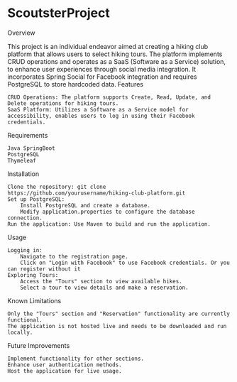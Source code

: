 # ScoutsterProject


Overview

This project is an individual endeavor aimed at creating a hiking club platform that allows users to select hiking tours. The platform implements CRUD operations and operates as a SaaS (Software as a Service) solution, to enhance user experiences through social media integration. It incorporates Spring Social for Facebook integration and requires PostgreSQL to store hardcoded data.
Features

    CRUD Operations: The platform supports Create, Read, Update, and Delete operations for hiking tours.
    SaaS Platform: Utilizes a Software as a Service model for accessibility, enables users to log in using their Facebook credentials.
   

Requirements

    Java SpringBoot
    PostgreSQL
    Thymeleaf

Installation

    Clone the repository: git clone https://github.com/yourusername/hiking-club-platform.git
    Set up PostgreSQL:
        Install PostgreSQL and create a database.
        Modify application.properties to configure the database connection.
    Run the application: Use Maven to build and run the application.

Usage

    Logging in:
        Navigate to the registration page.
        Click on "Login with Facebook" to use Facebook credentials. Or you can register without it
    Exploring Tours:
        Access the "Tours" section to view available hikes.
        Select a tour to view details and make a reservation.

Known Limitations

    Only the "Tours" section and "Reservation" functionality are currently functional.
    The application is not hosted live and needs to be downloaded and run locally.

Future Improvements

    Implement functionality for other sections.
    Enhance user authentication methods.
    Host the application for live usage.
